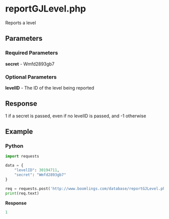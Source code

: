 # reportGJLevel.php

Reports a level

## Parameters

### Required Parameters

**secret** - Wmfd2893gb7

### Optional Parameters

**levelID** - The ID of the level being reported

## Response

1 if a secret is passed, even if no levelID is passed, and -1 otherwise

## Example

<!-- tabs:start -->

### **Python**

```py
import requests

data = {
	"levelID": 30194711,
    "secret": "Wmfd2893gb7"
}

req = requests.post('http://www.boomlings.com/database/reportGJLevel.php', data=data)
print(req.text)
```

**Response**
```py
1
```

<!-- tabs:end -->